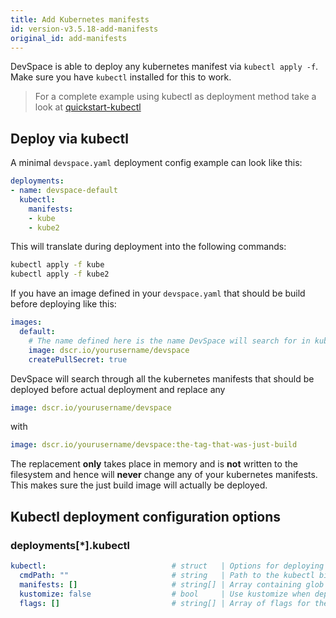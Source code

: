 ```yaml
---
title: Add Kubernetes manifests
id: version-v3.5.18-add-manifests
original_id: add-manifests
---
```


DevSpace is able to deploy any kubernetes manifest via `kubectl apply -f`. Make sure you have `kubectl` installed for this to work.

> For a complete example using kubectl as deployment method take a look at [quickstart-kubectl](https://github.com/devspace-cloud/devspace/tree/master/examples/quickstart-kubectl)

## Deploy via kubectl

A minimal `devspace.yaml` deployment config example can look like this:
```yaml
deployments:
- name: devspace-default
  kubectl:
    manifests:
    - kube
    - kube2
```

This will translate during deployment into the following commands:
```bash
kubectl apply -f kube
kubectl apply -f kube2
```

If you have an image defined in your `devspace.yaml` that should be build before deploying like this:
```yaml
images:
  default:
    # The name defined here is the name DevSpace will search for in kubernetes manifests
    image: dscr.io/yourusername/devspace
    createPullSecret: true
```

DevSpace will search through all the kubernetes manifests that should be deployed before actual deployment and replace any 
```yaml
image: dscr.io/yourusername/devspace
```

with 

```yaml
image: dscr.io/yourusername/devspace:the-tag-that-was-just-build
```

The replacement **only** takes place in memory and is **not** written to the filesystem and hence will **never** change any of your kubernetes manifests. This makes sure the just build image will actually be deployed.  


## Kubectl deployment configuration options

### deployments[\*].kubectl
```yaml
kubectl:                            # struct   | Options for deploying with "kubectl apply"
  cmdPath: ""                       # string   | Path to the kubectl binary (Default: "" = detect automatically)
  manifests: []                     # string[] | Array containing glob patterns for the Kubernetes manifests to deploy using "kubectl apply" (e.g. kube or manifests/service.yaml)
  kustomize: false                  # bool     | Use kustomize when deploying manifests via "kubectl apply" (Default: false)
  flags: []                         # string[] | Array of flags for the "kubectl apply" command
```
